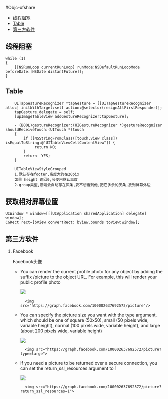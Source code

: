 #Objc-xfshare


* [线程阻塞](#线程阻塞)
* [Table](#Table)
* [第三方软件](#thirdParty)


## <a name = "线程阻塞">线程阻塞</a>
		
	while (1)
	{
		[[NSRunLoop currentRunLoop] runMode:NSDefaultRunLoopMode beforeDate:[NSDate distantFuture]];       
	}
	
## <a name = "Table">Table</a>

		UITapGestureRecognizer *tapGesture = [[UITapGestureRecognizer alloc] initWithTarget:self action:@selector(resignAllFirstResponder)];
	    tapGesture.delegate = self;
	    [upImageTableView addGestureRecognizer:tapGesture];
	    
		- (BOOL)gestureRecognizer:(UIGestureRecognizer *)gestureRecognizer shouldReceiveTouch:(UITouch *)touch
		{
			if ([NSStringFromClass([touch.view class]) isEqualToString:@"UITableViewCellContentView"]) {
       			 return NO;
    		}
    		return  YES;
		}
		
		UITableViewStyleGrouped
		1.默认存在footer,高度大约在20pix
		如果 height 返回0,会使用默认高度
		2.group类型,底端会自动存在灰条,要不想看到他,把它多余的灰条,放到屏幕外边
		
## <a name = "">获取相对屏幕位置</a>
	
	UIWindow * window=[[[UIApplication sharedApplication] delegate] window];
    CGRect rect=[bView convertRect: bView.bounds toView:window];

## <a name = "thirdParty">第三方软件</a>

1. Facebook
	
	
	Facebook头像
	
	* You can render the current profile photo for any object by adding the suffix /picture to the object URL. For example, this will render your public profile photo
	
		<img src="https://graph.facebook.com/100002637692572/picture"/> 
	
			<img src="https://graph.facebook.com/100002637692572/picture"/> 

	* You can specify the picture size you want with the type argument, which should be one of square (50x50), small (50 pixels wide, variable height), normal (100 pixels wide, variable height), and large (about 200 pixels wide, variable height)

		<img src="https://graph.facebook.com/100002637692572/picture?type=large">

			<img src="https://graph.facebook.com/100002637692572/picture?type=large">

	* If you need a picture to be returned over a secure connection, you can set the return_ssl_resources argument to 1

		<img src="https://graph.facebook.com/100002637692572/picture?return_ssl_resources=1">
	
			<img src="https://graph.facebook.com/100002637692572/picture?return_ssl_resources=1">



